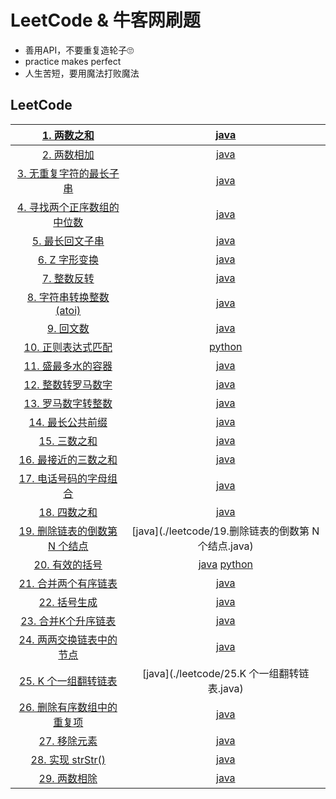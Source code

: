 # LeetCode & 牛客网刷题

* 善用API，不要重复造轮子🙄
* practice makes perfect
* 人生苦短，要用魔法打败魔法

## LeetCode

|   [1. 两数之和](https://leetcode-cn.com/problems/two-sum/)   |               [java](./leetcode/1.two_sum.md)                |
| :----------------------------------------------------------: | :----------------------------------------------------------: |
| [2. 两数相加](https://leetcode-cn.com/problems/add-two-numbers/) |           [java](./leetcode/2.add_two_numbers.md)            |
| [3. 无重复字符的最长子串](https://leetcode-cn.com/problems/longest-substring-without-repeating-characters/) | [java](./leetcode/3.LongestSubstringWithoutRepeatingCharacters.md) |
| [4. 寻找两个正序数组的中位数](https://leetcode-cn.com/problems/median-of-two-sorted-arrays/) |       [java](./leetcode/4.MedianofTwoSortedArrays.md)        |
| [5. 最长回文子串](https://leetcode-cn.com/problems/longest-palindromic-substring/) |     [java](./leetcode/5.LongestPalindromicSubstring.md)      |
| [6. Z 字形变换](https://leetcode-cn.com/problems/zigzag-conversion/) |          [java](./leetcode/6.ZigZagConversion.md")           |
| [7. 整数反转](https://leetcode-cn.com/problems/reverse-integer/) |           [java](./leetcode/7.ReverseInteger.java)           |
| [8. 字符串转换整数 (atoi)](https://leetcode-cn.com/problems/string-to-integer-atoi/) |           [java](./leetcode/8.字符串转换整数.java)           |
| [9. 回文数](https://leetcode-cn.com/problems/palindrome-number/) |               [java](./leetcode/9.回文数.java)               |
| [10. 正则表达式匹配](https://leetcode-cn.com/problems/regular-expression-matching/) |          [python](./leetcode/10.正则表达式匹配.py)           |
| [11. 盛最多水的容器](https://leetcode-cn.com/problems/container-with-most-water/) |          [java](./leetcode/11.盛最多水的容器.java)           |
| [12. 整数转罗马数字](https://leetcode-cn.com/problems/integer-to-roman/) |          [java](./leetcode/12.整数转罗马数字.java)           |
| [13. 罗马数字转整数](https://leetcode-cn.com/problems/roman-to-integer/) |          [java](./leetcode/13.罗马数字转整数.java)           |
| [14. 最长公共前缀](https://leetcode-cn.com/problems/longest-common-prefix/) |           [java](./leetcode/14.最长公共前缀.java)            |
|    [15. 三数之和](https://leetcode-cn.com/problems/3sum/)    |             [java](./leetcode/15.三数之和.java)              |
| [16. 最接近的三数之和](https://leetcode-cn.com/problems/3sum-closest/) |         [java](./leetcode/16.最接近的三数之和.java)          |
| [17. 电话号码的字母组合](https://leetcode-cn.com/problems/letter-combinations-of-a-phone-number/) |        [java](./leetcode/17.电话号码的字母组合.java)         |
|    [18. 四数之和](https://leetcode-cn.com/problems/4sum/)    |             [java](./leetcode/18.四数之和.java)              |
| [19. 删除链表的倒数第 N 个结点](https://leetcode-cn.com/problems/remove-nth-node-from-end-of-list/) |     [java](./leetcode/19.删除链表的倒数第 N 个结点.java)     |
| [20. 有效的括号](https://leetcode-cn.com/problems/valid-parentheses/) | [java](./leetcode/20.有效的括号.java)  [python](./leetcode/20.valid_par.py) |
| [21. 合并两个有序链表](https://leetcode-cn.com/problems/merge-two-sorted-lists/) |         [java](./leetcode/21.合并两个有序链表.java)          |
| [22. 括号生成](https://leetcode-cn.com/problems/generate-parentheses/) |             [java](./leetcode/22.括号生成.java)              |
| [23. 合并K个升序链表](https://leetcode-cn.com/problems/merge-k-sorted-lists/) |          [java](./leetcode/23.合并K个升序链表.java)          |
| [24. 两两交换链表中的节点](https://leetcode-cn.com/problems/swap-nodes-in-pairs/) |       [java](./leetcode/24.两两交换链表中的节点.java)        |
| [25. K 个一组翻转链表](https://leetcode-cn.com/problems/reverse-nodes-in-k-group/) |         [java](./leetcode/25.K 个一组翻转链表.java)          |
| [26. 删除有序数组中的重复项](https://leetcode-cn.com/problems/remove-duplicates-from-sorted-array/) |      [java](./leetcode/26.删除有序数组中的重复项.java)       |
| [27. 移除元素](https://leetcode-cn.com/problems/remove-element/) |             [java](./leetcode/27.移除元素.java)              |
| [28. 实现 strStr()](https://leetcode-cn.com/problems/implement-strstr/) |           [java](./leetcode/28.实现strStr().java)            |
| [29. 两数相除](https://leetcode-cn.com/problems/divide-two-integers/) |             [java](./leetcode/29.两数相除.java)              |

